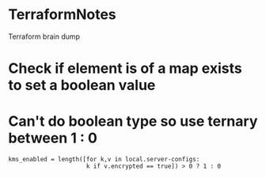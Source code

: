 # TerraformNotes
Terraform brain dump


# Check if element is of a map exists to set a boolean value
# Can't do boolean type so use ternary between 1 : 0

    kms_enabled = length([for k,v in local.server-configs: 
                          k if v.encrypted == true]) > 0 ? 1 : 0
                          
